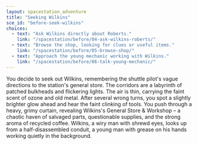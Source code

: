 ```yaml
---
layout: spacestation_adventure
title: "Seeking Wilkins"
sce_id: "before-seek-wilkins"
choices:
  - text: "Ask Wilkins directly about Roberts."
    link: "/spacestation/before/04-ask-wilkins-roberts/"
  - text: "Browse the shop, looking for clues or useful items."
    link: "/spacestation/before/05-browse-shop/"
  - text: "Approach the young mechanic working with Wilkins."
    link: "/spacestation/before/06-talk-young-mechanic/"
---
```


You decide to seek out Wilkins, remembering the shuttle pilot's vague directions to the station's general store. The corridors are a labyrinth of patched bulkheads and flickering lights. The air is thin, carrying the faint scent of ozone and old metal. After several wrong turns, you spot a slightly brighter glow ahead and hear the faint clinking of tools. You push through a heavy, grimy curtain, revealing Wilkins's General Store & Workshop – a chaotic haven of salvaged parts, questionable supplies, and the strong aroma of recycled coffee. Wilkins, a wiry man with shrewd eyes, looks up from a half-disassembled conduit, a young man with grease on his hands working quietly in the background.
